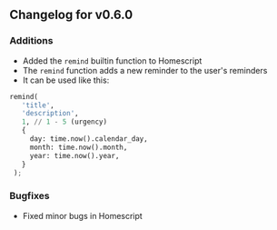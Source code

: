 ## Changelog for v0.6.0

### Additions

- Added the `remind` builtin function to Homescript
- The `remind` function adds a new reminder to the user's reminders
- It can be used like this:

```py
remind(
   'title',
   'description',
   1, // 1 - 5 (urgency)
   {
     day: time.now().calendar_day,
     month: time.now().month,
     year: time.now().year,
   }
 );
```

### Bugfixes

- Fixed minor bugs in Homescript
